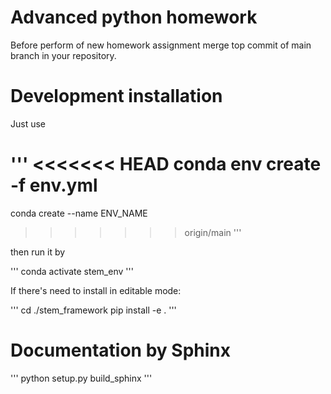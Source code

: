 # Advanced python homework

Before perform of new homework assignment merge top commit of main branch in your repository.

# Development installation

Just use

'''
<<<<<<< HEAD
conda env create -f env.yml 
=======
conda create --name ENV_NAME
>>>>>>> origin/main
'''

then run it  by 

'''
conda activate stem_env
'''

If there's need to  install in editable mode:

'''
cd ./stem_framework
pip install -e .
'''

# Documentation by Sphinx

'''
python setup.py build_sphinx
'''




